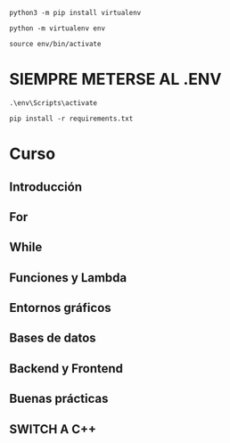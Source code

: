 `python3 -m pip install virtualenv`

`python -m virtualenv env`

`source env/bin/activate`

# SIEMPRE METERSE AL .ENV

`.\env\Scripts\activate`

`pip install -r requirements.txt`

# Curso

## Introducción

## For

## While

## Funciones y Lambda

## Entornos gráficos

## Bases de datos

## Backend y Frontend

## Buenas prácticas

## SWITCH A C++
